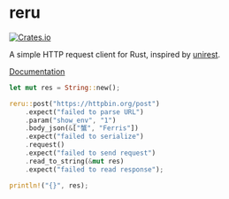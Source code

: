 # reru

[![Crates.io](https://img.shields.io/crates/v/reru.svg?maxAge=2592000)](https://crates.io/crates/reru)

A simple HTTP request client for Rust, inspired by [unirest](http://unirest.io/).

[Documentation](https://sinkuu.github.io/reru/reru/)

```rust
let mut res = String::new();

reru::post("https://httpbin.org/post")
    .expect("failed to parse URL")
    .param("show_env", "1")
    .body_json(&["蟹", "Ferris"])
    .expect("failed to serialize")
    .request()
    .expect("failed to send request")
    .read_to_string(&mut res)
    .expect("failed to read response");

println!("{}", res);
```
